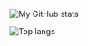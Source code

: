 ![My GitHub stats](https://github-readme-stats.vercel.app/api?username=SteveBeeblebrox&show_icons=true&include_all_commits=true&count_private=true&hide_rank=true&hide_title=true&card_width=349&theme=transparent)

![Top langs](https://github-readme-stats.vercel.app/api/top-langs?username=SteveBeeblebrox&hide=javascript%2Ccss&hide_title=true&langs_count=10&layout=compact&theme=transparent)


<!--### Hi there 👋


**SteveBeeblebrox/SteveBeeblebrox** is a ✨ _special_ ✨ repository because its `README.md` (this file) appears on your GitHub profile.

Here are some ideas to get you started:

- 🔭 I’m currently working on ...
- 🌱 I’m currently learning ...
- 👯 I’m looking to collaborate on ...
- 🤔 I’m looking for help with ...
- 💬 Ask me about ...
- 📫 How to reach me: ...
- 😄 Pronouns: ...
- ⚡ Fun fact: ...
-->
